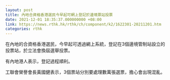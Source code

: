 ```yaml
---
layout: post
title: 內地合資格香港選民今早起可網上登記於邊境票站投票
date: 2021-12-01 18:35:37.000000000 +08:00
link: https://news.rthk.hk/rthk/ch/component/k2/1622301-20211201.htm
categories: rthk
---
```


在內地的合資格香港選民，今早起可透過網上系統，登記在3個邊境管制站設立的投票站，於立法會換屆選舉投票。

有內地港人表示，登記過程順利。

工聯會榮譽會長黃國健表示，3個票站分別要處理數萬張選票，擔心會出現混亂。
